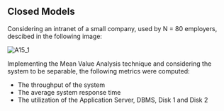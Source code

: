 ## Closed Models

Considering an intranet of a small company, used by N = 80 employers, descibed in the following image:

![A15_1](https://github.com/user-attachments/assets/131e91b8-f2bb-4efb-9df7-c6370c5bdeab)

Implementing the Mean Value Analysis technique and considering the system to be separable, the following metrics were computed:
- The throughput of the system
- The average system response time
- The utilization of the Application Server, DBMS, Disk 1 and Disk 2
